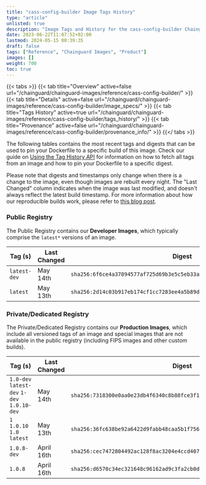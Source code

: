 ```yaml
---
title: "cass-config-builder Image Tags History"
type: "article"
unlisted: true
description: "Image Tags and History for the cass-config-builder Chainguard Image"
date: 2023-06-22T11:07:52+02:00
lastmod: 2024-05-15 00:39:35
draft: false
tags: ["Reference", "Chainguard Images", "Product"]
images: []
weight: 700
toc: true
---
```


{{< tabs >}}
{{< tab title="Overview" active=false url="/chainguard/chainguard-images/reference/cass-config-builder/" >}}
{{< tab title="Details" active=false url="/chainguard/chainguard-images/reference/cass-config-builder/image_specs/" >}}
{{< tab title="Tags History" active=true url="/chainguard/chainguard-images/reference/cass-config-builder/tags_history/" >}}
{{< tab title="Provenance" active=false url="/chainguard/chainguard-images/reference/cass-config-builder/provenance_info/" >}}
{{</ tabs >}}

The following tables contains the most recent tags and digests that can be used to pin your Dockerfile to a specific build of this image. Check our guide on [Using the Tag History API](/chainguard/chainguard-images/using-the-tag-history-api/) for information on how to fetch all tags from an image and how to pin your Dockerfile to a specific digest.

Please note that digests and timestamps only change when there is a change to the image, even though images are rebuilt every night. The "Last Changed" column indicates when the image was last modified, and doesn't always reflect the latest build timestamp. For more information about how our reproducible builds work, please refer to [this blog post](https://www.chainguard.dev/unchained/reproducing-chainguards-reproducible-image-builds).

### Public Registry
The Public Registry contains our **Developer Images**, which typically comprise the `latest*` versions of an image.

| Tag (s)       | Last Changed | Digest                                                                    |
|---------------|--------------|---------------------------------------------------------------------------|
|  `latest-dev` | May 14th     | `sha256:6f6ce4a37094577af725d69b3e5c5eb33a3fd19d8b48a6ac8b8584a29324a813` |
|  `latest`     | May 13th     | `sha256:2d14c03b917eb174cf1cc7283ee4a5b89d93c6c919be77504a4c2c7e28d417ee` |


### Private/Dedicated Registry
The Private/Dedicated Registry contains our **Production Images**, which include all versioned tags of an image and special images that are not available in the public registry (including FIPS images and other custom builds).

| Tag (s)                                      | Last Changed | Digest                                                                    |
|----------------------------------------------|--------------|---------------------------------------------------------------------------|
|  `1.0-dev` `latest-dev` `1-dev` `1.0.10-dev` | May 14th     | `sha256:7318300e0aa0e23db4f6340c8b88fce3f173c8ada37d68ce17a3ab3b818f2e17` |
|  `1` `1.0.10` `1.0` `latest`                 | May 13th     | `sha256:36fc638be92a6422d9fabb48caa5b1f756cb971dc6c745d4be516c2700be51ae` |
|  `1.0.8-dev`                                 | April 16th   | `sha256:cec7472804492ac128f8ac3204e4ccd407990a84e87d32244e7de712754047ae` |
|  `1.0.8`                                     | April 16th   | `sha256:d6570c34ec321648c96162ad9c3fa2cb0d3f946ebe961fdcbbb8502c2dae6a60` |


